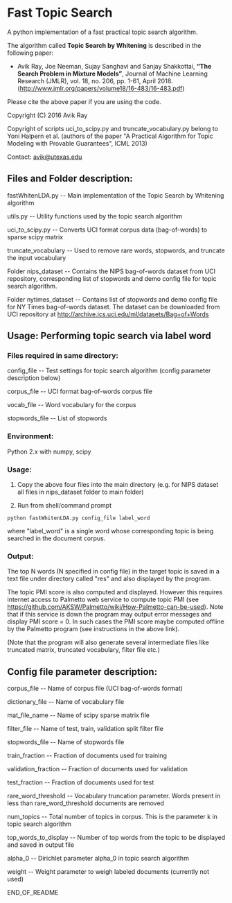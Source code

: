 # Fast Topic Search

A python implementation of a fast practical topic search algorithm.

The algorithm called **Topic Search by Whitening** is described in the following paper:


* Avik Ray, Joe Neeman, Sujay Sanghavi and Sanjay Shakkottai, **“The Search Problem in Mixture Models”**, Journal of Machine Learning Research (JMLR), vol. 18, no. 206, pp. 1-61, April 2018. (http://www.jmlr.org/papers/volume18/16-483/16-483.pdf)


Please cite the above paper if you are using the code.

Copyright (C) 2016 Avik Ray

Copyright of scripts uci_to_scipy.py and truncate_vocabulary.py belong
to Yoni Halpern et al. (authors of the paper "A Practical Algorithm for 
Topic Modeling with Provable Guarantees", ICML 2013)

Contact: avik@utexas.edu

## Files and Folder description:

fastWhitenLDA.py -- Main implementation of the Topic Search by Whitening 
                    algorithm

utils.py -- Utility functions used by the topic search algorithm

uci_to_scipy.py -- Converts UCI format corpus data (bag-of-words) to
		   sparse scipy matrix

truncate_vocabulary -- Used to remove rare words, stopwords, and 
                       truncate the input vocabulary


Folder nips_dataset -- Contains the NIPS bag-of-words dataset from UCI
                       repository, corresponding list of stopwords and 
                       demo config file for topic search algorithm.

Folder nytimes_dataset -- Contains list of stopwords and demo config 
                     file for NY Times bag-of-words dataset. The 
                     dataset can be downloaded from UCI repository at
                     http://archive.ics.uci.edu/ml/datasets/Bag+of+Words


## Usage: Performing topic search via label word

### Files required in same directory:

config_file -- Test settings for topic search algorithm
               (config parameter description below)

corpus_file -- UCI format bag-of-words corpus file

vocab_file -- Word vocabulary for the corpus

stopwords_file -- List of stopwords

### Environment:

Python 2.x with numpy, scipy 

### Usage:

1) Copy the above four files into the main directory 
   (e.g. for NIPS dataset all files in nips_dataset folder to main folder)

2) Run from shell/command prompt

```
python fastWhitenLDA.py config_file label_word
```

where "label_word" is a single word whose corresponding topic is 
being searched in the document corpus.

### Output:

The top N words (N specified in config file) in the target topic is
saved in a text file under directory called "res" and also displayed
by the program. 

The topic PMI score is also computed and displayed. However this 
requires internet access to Palmetto web service to compute topic PMI 
(see https://github.com/AKSW/Palmetto/wiki/How-Palmetto-can-be-used).
Note that if this service is down the program may output error messages
and display PMI score = 0. In such cases the PMI score maybe computed
offline by the Palmetto program (see instructions in the above link).

(Note that the program will also generate several intermediate files
like truncated matrix, truncated vocabulary, filter file etc.) 

## Config file parameter description:

corpus_file -- Name of corpus file (UCI bag-of-words format)

dictionary_file -- Name of vocabulary file

mat_file_name -- Name of scipy sparse matrix file 

filter_file -- Name of test, train, validation split filter file

stopwords_file -- Name of stopwords file

train_fraction -- Fraction of documents used for training

validation_fraction -- Fraction of documents used for validation

test_fraction -- Fraction of documents used for test

rare_word_threshold -- Vocabulary truncation parameter. Words present in
                    less than rare_word_threshold documents are removed

num_topics -- Total number of topics in corpus. This is the parameter k 
              in topic search algorithm

top_words_to_display -- Number of top words from the topic to be displayed
                        and saved in output file

alpha_0 -- Dirichlet parameter alpha_0 in topic search algorithm

weight -- Weight parameter to weigh labeled documents (currently not used)


END_OF_README
